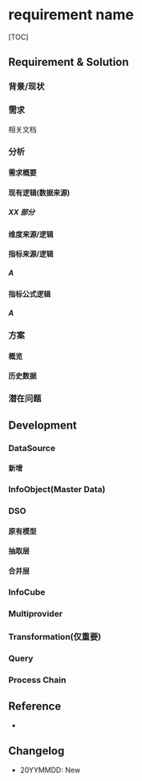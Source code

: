 # requirement name




[TOC]

## Requirement & Solution

### 背景/现状



### 需求

相关文档

### 分析

#### 需求概要



#### 现有逻辑(数据来源)

##### XX 部分

#### 维度来源/逻辑

#### 指标来源/逻辑

##### A

#### 指标公式逻辑

##### A

### 方案

#### 概览



#### 历史数据



### 潜在问题




## Development

### DataSource

#### 新增



### InfoObject(Master Data)



### DSO

#### 原有模型



#### 抽取层



#### 合并层



### InfoCube



### Multiprovider



### Transformation(仅重要)



### Query



### Process Chain





## Reference

* 

## Changelog

* 20YYMMDD: New
